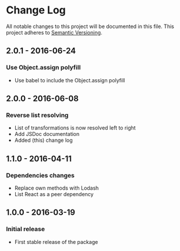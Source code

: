 # Change Log
All notable changes to this project will be documented in this file.
This project adheres to [Semantic Versioning](http://semver.org/spec/v2.0.0.html).

## 2.0.1 - 2016-06-24
### Use Object.assign polyfill
- Use babel to include the Object.assign polyfill

## 2.0.0 - 2016-06-08
### Reverse list resolving
- List of transformations is now resolved left to right
- Add JSDoc documentation
- Added (this) change log

## 1.1.0 - 2016-04-11
### Dependencies changes
- Replace own methods with Lodash
- List React as a peer dependency

## 1.0.0 - 2016-03-19
### Initial release
- First stable release of the package
